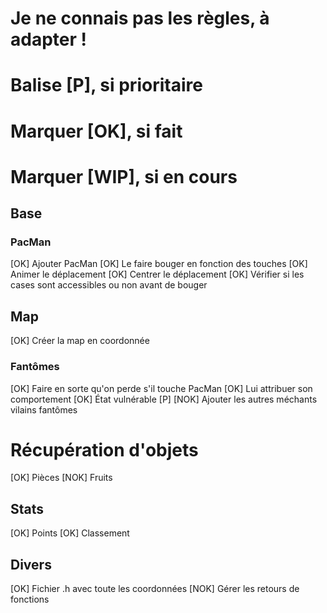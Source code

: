 # Je ne connais pas les règles, à adapter !
# Balise [P], si prioritaire
# Marquer [OK], si fait
# Marquer [WIP], si en cours

## Base
### PacMan
[OK] Ajouter PacMan
[OK] Le faire bouger en fonction des touches
[OK] Animer le déplacement
[OK] Centrer le déplacement
[OK] Vérifier si les cases sont accessibles ou non avant de bouger

## Map
[OK] Créer la map en coordonnée

### Fantômes
[OK] Faire en sorte qu'on perde s'il touche PacMan
[OK] Lui attribuer son comportement
[OK] État vulnérable
[P] [NOK] Ajouter les autres méchants vilains fantômes

# Récupération d'objets
[OK] Pièces
[NOK] Fruits

## Stats
[OK] Points
[OK] Classement

## Divers
[OK] Fichier .h avec toute les coordonnées
[NOK] Gérer les retours de fonctions